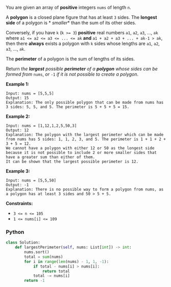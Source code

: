 You are given an array of  **positive**  integers  `nums`  of length  `n`.

A  **polygon**  is a closed plane figure that has at least  `3`  sides. The  **longest side**  of a polygon is  *
*smaller**  than the sum of its other sides.

Conversely, if you have  `k`  (`k >= 3`)  **positive**  real numbers  `a1`,  `a2`,  `a3`, ...,  `ak`
where  `a1 <= a2 <= a3 <= ... <= ak`  **and**  `a1 + a2 + a3 + ... + ak-1 > ak`, then there  **always**  exists a
polygon with  `k`  sides whose lengths are  `a1`,  `a2`,  `a3`, ...,  `ak`.

The  **perimeter**  of a polygon is the sum of lengths of its sides.

Return  _the  **largest**  possible  **perimeter**  of a  **polygon**  whose sides can be formed from_  `nums`,
_or_  `-1`  _if it is not possible to create a polygon_.

**Example 1:**

```
Input: nums = [5,5,5]
Output: 15
Explanation: The only possible polygon that can be made from nums has 3 sides: 5, 5, and 5. The perimeter is 5 + 5 + 5 = 15.
```

**Example 2:**

```
Input: nums = [1,12,1,2,5,50,3]
Output: 12
Explanation: The polygon with the largest perimeter which can be made from nums has 5 sides: 1, 1, 2, 3, and 5. The perimeter is 1 + 1 + 2 + 3 + 5 = 12.
We cannot have a polygon with either 12 or 50 as the longest side because it is not possible to include 2 or more smaller sides that have a greater sum than either of them.
It can be shown that the largest possible perimeter is 12.
```

**Example 3:**

```
Input: nums = [5,5,50]
Output: -1
Explanation: There is no possible way to form a polygon from nums, as a polygon has at least 3 sides and 50 > 5 + 5.
```

**Constraints:**

- `3 <= n <= 105`
- `1 <= nums[i] <= 109`

### Python

```python
class Solution:
    def largestPerimeter(self, nums: List[int]) -> int:
        nums.sort()
        total = sum(nums)
        for i in range(len(nums) - 1, 1, -1):
            if total - nums[i] > nums[i]:
                return total
            total -= nums[i]
        return -1
```